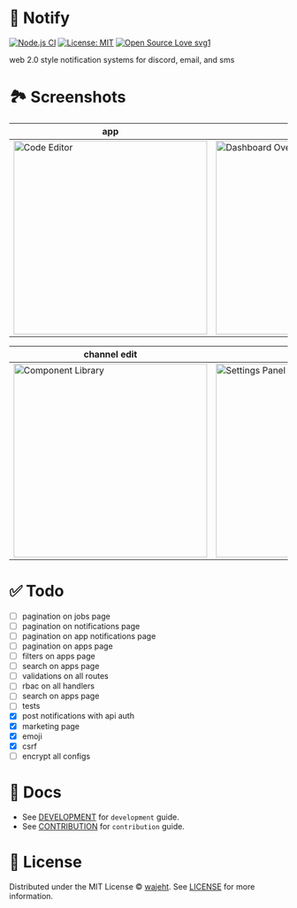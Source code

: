 # 🔔 Notify

[![Node.js CI](https://github.com/wajeht/notify/actions/workflows/ci.yml/badge.svg?branch=node)](https://github.com/wajeht/notify/actions/workflows/ci.yml)
[![License: MIT](https://img.shields.io/badge/License-MIT-blue.svg)](https://github.com/wajeht/notify/blob/main/LICENSE)
[![Open Source Love svg1](https://badges.frapsoft.com/os/v1/open-source.svg?v=103)](https://github.com/wajeht/notify)

web 2.0 style notification systems for discord, email, and sms

# 🏞️ Screenshots

| app                                                                                                                       | apps                                                                                                                             | channels                                                                                                                         |
| ------------------------------------------------------------------------------------------------------------------------- | -------------------------------------------------------------------------------------------------------------------------------- | -------------------------------------------------------------------------------------------------------------------------------- |
| <img width="350" alt="Code Editor" src="https://github.com/user-attachments/assets/141b92c1-4cce-4bad-b04b-809ea65c3087"> | <img width="350" alt="Dashboard Overview" src="https://github.com/user-attachments/assets/a11e24ba-8937-4238-bf41-33d349e3e2be"> | <img width="350" alt="Data Visualization" src="https://github.com/user-attachments/assets/5129bf67-d190-4ff4-b7c9-287f0b76b34a"> |

| channel edit                                                                                                                    | jobs                                                                                                                         | app notifications                                                                                                             |
| ------------------------------------------------------------------------------------------------------------------------------- | ---------------------------------------------------------------------------------------------------------------------------- | ----------------------------------------------------------------------------------------------------------------------------- |
| <img width="350" alt="Component Library" src="https://github.com/user-attachments/assets/1cd7ea63-e860-4b02-ace7-5b6454968333"> | <img width="350" alt="Settings Panel" src="https://github.com/user-attachments/assets/d3ed2bab-9875-4a8b-8739-19d3c99e5054"> | <img width="350" alt="Chart Interface" src="https://github.com/user-attachments/assets/08b1f616-5899-43d6-b954-e13971879d6a"> |

# ✅ Todo

- [ ] pagination on jobs page
- [ ] pagination on notifications page
- [ ] pagination on app notifications page
- [ ] pagination on apps page
- [ ] filters on apps page
- [ ] search on apps page
- [ ] validations on all routes
- [ ] rbac on all handlers
- [ ] search on apps page
- [ ] tests
- [x] post notifications with api auth
- [x] marketing page
- [x] emoji
- [x] csrf
- [ ] encrypt all configs

# 📑 Docs

- See [DEVELOPMENT](./docs/development.md) for `development` guide.
- See [CONTRIBUTION](./docs/contribution.md) for `contribution` guide.

# 📜 License

Distributed under the MIT License © [wajeht](https://github.com/wajeht). See [LICENSE](./LICENSE) for more information.
